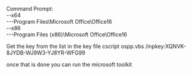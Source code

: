 Command Prompt:  
--x64  
---Program Files\Microsoft Office\Office16  
--x86  
---Program Files (x86)\Microsoft Office\Office16  


Get the key from the list in the key file
cscript ospp.vbs /inpkey:XQNVK-8JYDB-WJ9W3-YJ8YR-WFG99

once that is done you can run the microsoft toolkit

